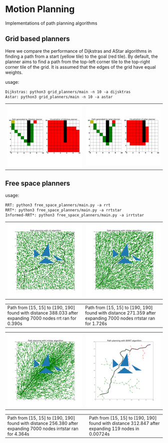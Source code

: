 # Motion Planning
Implementations of path planning algorithms

## Grid based planners
Here we compare the performance of Dijkstras and AStar algorithms in finding a path from a start (yellow tile) to the goal (red tile). By default, the planner aims to find a path from the top-left corner tile to the top-right corner tile of the grid. It is assumed that the edges of the grid have equal weights.


usage:
```
Dijkstras: python3 grid_planners/main -n 10 -a dijsktras
Astar: python3 grid_planners/main -n 10 -a astar
```

<div align=center>
<table>
  <tr>
    <td><img src="https://github.com/Yadunund/motion_planning/blob/master/media/dijkstras.png" alt="dijkstra" width="400"/></a></td>
    <td><img src="https://github.com/Yadunund/motion_planning/blob/master/media/astar.png" alt="astar" width="400"/></a></td>
  </tr>
</table>
</div>

## Free space planners

usage:
```
RRT: python3 free_space_planners/main.py -a rrt
RRT*: python3 free_space_planners/main.py -a rrtstar
Informed-RRT*: python3 free_space_planners/main.py -a irrtstar
```

<div align=center>
<table>
  <tr>
    <td><img src="https://github.com/Yadunund/motion_planning/blob/master/media/rrt.png" alt="rrt" width="400"/></a></td>
    <td><img src="https://github.com/Yadunund/motion_planning/blob/master/media/rrtstar.png" alt="rrtstar" width="400"/></a></td>
  </tr>
</table>
<table>
  <tr>
    <td>
      Path from [15, 15] to [190, 190] found with distance 388.033 after expanding 7000 nodes rrt ran for 0.390s
    </td>
    <td>
      Path from [15, 15] to [190, 190] found with distance 271.359 after expanding 7000 nodes rrtstar ran for 1.726s
    </td>
  </tr>
</table>
<table>
  <tr>
    <td><img src="https://github.com/Yadunund/motion_planning/blob/master/media/informed_rrtstar.png" alt="rrt" width="400"/></a></td>
    <td><img src="https://github.com/Yadunund/motion_planning/blob/master/media/birrt.png" alt="rrt" width="400"/></a></td>
  </tr>
</table>
<table>
  <tr>
    <td>
      Path from [15, 15] to [190, 190] found with distance 256.380 after expanding 7000 nodes irrtstar ran for 4.364s
    </td>
    <td>
      Path from [15, 15] to [190, 190] found with distance 312.847 after expanding 119 nodes in 0.00724s
    </td>
  </tr>
</table>
</div>


